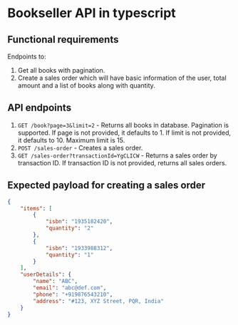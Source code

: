 # Bookseller API in typescript

## Functional requirements

Endpoints to:

1. Get all books with pagination.
2. Create a sales order which will have basic information of the user, total amount and a list of books along with quantity.

## API endpoints

1. `GET /book?page=3&limit=2` - Returns all books in database. Pagination is supported. If page is not provided, it defaults to 1. If limit is not provided, it defaults to 10. Maximum limit is 15.
2. `POST /sales-order` - Creates a sales order.
3. `GET /sales-order?transactionId=YgCLICW` - Returns a sales order by transaction ID. If transaction ID is not provided, returns all sales orders.

## Expected payload for creating a sales order

```json
{
    "items": [
        {
            "isbn": "1935182420",
            "quantity": "2"
        },
        {
            "isbn": "1933988312",
            "quantity": "1"
        }
    ],
    "userDetails": {
        "name": "ABC",
        "email": "abc@def.com",
        "phone": "+919876543210",
        "address": "#123, XYZ Street, PQR, India"
    }
}
```
